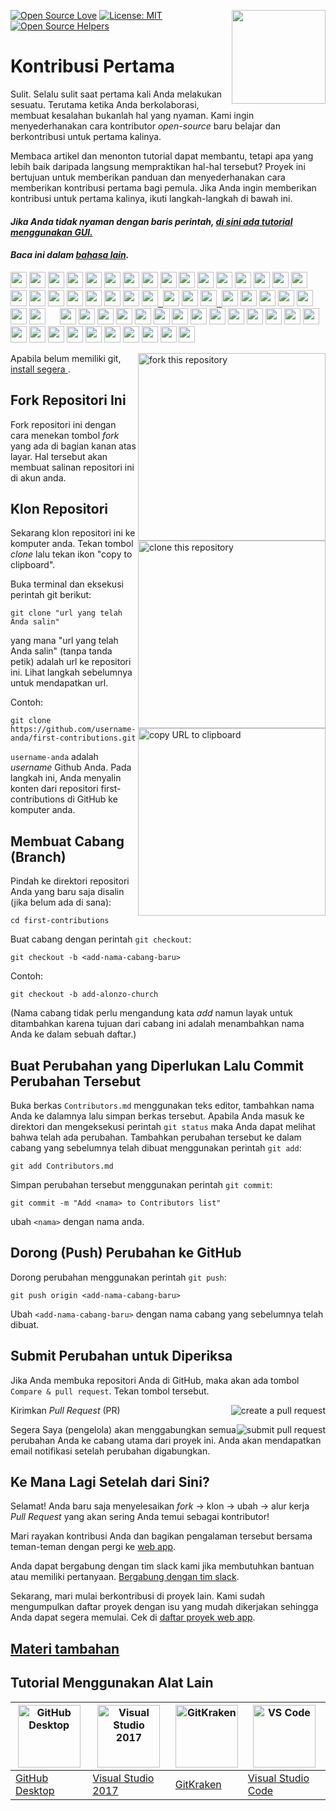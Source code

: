 [![Open Source Love](https://badges.frapsoft.com/os/v1/open-source.svg?v=103)](https://github.com/ellerbrock/open-source-badges/)
[<img align="right" width="150" src="../assets/join-slack-team.png">](https://join.slack.com/t/firstcontributors/shared_invite/enQtNjkxNzQwNzA2MTMwLTVhMWJjNjg2ODRlNWZhNjIzYjgwNDIyZWYwZjhjYTQ4OTBjMWM0MmFhZDUxNzBiYzczMGNiYzcxNjkzZDZlMDM)
[![License: MIT](https://img.shields.io/badge/License-MIT-green.svg)](https://opensource.org/licenses/MIT)
[![Open Source Helpers](https://www.codetriage.com/roshanjossey/first-contributions/badges/users.svg)](https://www.codetriage.com/roshanjossey/first-contributions)

# Kontribusi Pertama

Sulit. Selalu sulit saat pertama kali Anda melakukan sesuatu. Terutama ketika Anda berkolaborasi, membuat kesalahan bukanlah hal yang nyaman. Kami ingin menyederhanakan cara kontributor *open-source* baru belajar dan berkontribusi untuk pertama kalinya.

Membaca artikel dan menonton tutorial dapat membantu, tetapi apa yang lebih baik daripada langsung mempraktikan hal-hal tersebut? Proyek ini bertujuan untuk memberikan panduan dan menyederhanakan cara memberikan kontribusi pertama bagi pemula. Jika Anda ingin memberikan kontribusi untuk pertama kalinya, ikuti langkah-langkah di bawah ini.

#### _Jika Anda tidak nyaman dengan baris perintah, [di sini ada tutorial menggunakan GUI.](#tutorial-menggunakan-alat-lain)_

#### _Baca ini dalam [bahasa lain](translations/Translations.md)._

<kbd>[<img src="https://cdn.staticaly.com/gh/hjnilsson/country-flags/master/svg/al.svg" width="26">](translations/README.al.md)</kbd>
<kbd>[<img src="https://cdn.staticaly.com/gh/hjnilsson/country-flags/master/svg/bd.svg" width="26">](translations/README.bn.md)</kbd>
<kbd>[<img src="https://cdn.staticaly.com/gh/hjnilsson/country-flags/master/svg/bg.svg" width="26">](translations/README.bg.md)</kbd>
<kbd>[<img src="https://cdn.staticaly.com/gh/hjnilsson/country-flags/master/svg/br.svg" width="26">](translations/README.pt_br.md)</kbd>
<kbd>[<img src="../assets/catalan1.png" width="26">](translations/README.ca.md)</kbd>
<kbd>[<img src="https://cdn.staticaly.com/gh/hjnilsson/country-flags/master/svg/cn.svg" width="26">](translations/README.chs.md)</kbd>
<kbd>[<img src="https://cdn.staticaly.com/gh/hjnilsson/country-flags/master/svg/cz.svg" width="26">](translations/README.cs.md)</kbd>
<kbd>[<img src="https://cdn.staticaly.com/gh/hjnilsson/country-flags/master/svg/de.svg" width="26">](translations/README.de.md)</kbd>
<kbd>[<img src="https://cdn.staticaly.com/gh/hjnilsson/country-flags/master/svg/dk.svg" width="26">](translations/README.da.md)</kbd>
<kbd>[<img src="https://cdn.staticaly.com/gh/hjnilsson/country-flags/master/svg/eg.svg" width="26">](translations/README.eg.md)</kbd>
<kbd>[<img src="https://cdn.staticaly.com/gh/hjnilsson/country-flags/master/svg/es.svg" width="26">](translations/README.es.md)</kbd>
<kbd>[<img src="https://cdn.staticaly.com/gh/hjnilsson/country-flags/master/svg/fr.svg" width="26">](translations/README.fr.md)</kbd>
<kbd>[<img src="https://cdn.staticaly.com/gh/hjnilsson/country-flags/master/svg/gb-sct.svg" width="26">](translations/README.gl.md)</kbd>
<kbd>[<img src="https://cdn.staticaly.com/gh/hjnilsson/country-flags/master/svg/gr.svg" width="26">](translations/README.gr.md)</kbd>
<kbd>[<img src="https://cdn.staticaly.com/gh/hjnilsson/country-flags/master/svg/ge.svg" width="26">](translations/README.ge.md)</kbd>
<kbd>[<img src="https://cdn.staticaly.com/gh/hjnilsson/country-flags/master/svg/hu.svg" width="26">](translations/README.hu.md)</kbd>
<kbd>[<img src="https://cdn.staticaly.com/gh/hjnilsson/country-flags/master/svg/il.svg" width="26">](translations/README.hb.md)</kbd>
<kbd>[<img src="https://cdn.staticaly.com/gh/hjnilsson/country-flags/master/svg/in.svg" width="26">](translations/Translations.md)</kbd>
<kbd>[<img src="https://cdn.staticaly.com/gh/hjnilsson/country-flags/master/svg/ir.svg" width="26">](translations/README.fa.md)</kbd>
<kbd>[<img src="https://cdn.staticaly.com/gh/hjnilsson/country-flags/master/svg/ir.svg" width="26">](translations/README.fa.en.md)</kbd>
<kbd>[<img src="https://cdn.staticaly.com/gh/hjnilsson/country-flags/master/svg/it.svg" width="26">](translations/README.it.md)</kbd>
<kbd>[<img src="https://cdn.staticaly.com/gh/hjnilsson/country-flags/master/svg/jp.svg" width="26">](translations/README.ja.md)</kbd>
<kbd>[<img src="https://cdn.staticaly.com/gh/hjnilsson/country-flags/master/svg/ke.svg" width="26">](translations/README.kws.md)</kbd>
<kbd>[<img src="https://cdn.staticaly.com/gh/hjnilsson/country-flags/master/svg/kr.svg" width="26"> <img src="https://cdn.staticaly.com/gh/hjnilsson/country-flags/master/svg/kp.svg" width="26">](translations/README.ko.md)</kbd>
<kbd>[<img src="https://cdn.staticaly.com/gh/hjnilsson/country-flags/master/svg/lt.svg" width="26">](translations/README.lt.md)</kbd>
<kbd>[<img src="https://cdn.staticaly.com/gh/hjnilsson/country-flags/master/svg/md.svg" width="26"> <img src="https://cdn.staticaly.com/gh/hjnilsson/country-flags/master/svg/ro.svg" width="26">](translations/README.ro.md)</kbd>
<kbd>[<img src="https://cdn.staticaly.com/gh/hjnilsson/country-flags/master/svg/mm.svg" width="26">](translations/README.mm_unicode.md)</kbd>
<kbd>[<img src="https://cdn.staticaly.com/gh/hjnilsson/country-flags/master/svg/mk.svg" width="26">](translations/README.mk.md)</kbd>
<kbd>[<img src="https://cdn.staticaly.com/gh/hjnilsson/country-flags/master/svg/mx.svg" width="26">](translations/README.mx.md)</kbd>
<kbd>[<img src="https://cdn.staticaly.com/gh/hjnilsson/country-flags/master/svg/my.svg" width="26">](translations/README.my.md)</kbd>
<kbd>[<img src="https://cdn.staticaly.com/gh/hjnilsson/country-flags/master/svg/ml.svg" width="26">](translations/README.nl.md)</kbd>
<kbd>[<img src="https://cdn.staticaly.com/gh/hjnilsson/country-flags/master/svg/no.svg" width="26">](translations/README.no.md)</kbd>
<kbd>[<img src="https://cdn.staticaly.com/gh/hjnilsson/country-flags/master/svg/np.svg" width="15">](translations/README.np.md)</kbd>
<kbd>[<img src="https://cdn.staticaly.com/gh/hjnilsson/country-flags/master/svg/ph.svg" width="26">](translations/README.tl.md)</kbd>
<kbd>[<img src="assets/pirate.png" width="26">](translations/README.en-pirate.md)</kbd>
<kbd>[<img src="https://cdn.staticaly.com/gh/hjnilsson/country-flags/master/svg/pk.svg" width="26">](translations/README.ur.md)</kbd>
<kbd>[<img src="https://cdn.staticaly.com/gh/hjnilsson/country-flags/master/svg/pl.svg" width="26">](translations/README.pl.md)</kbd>
<kbd>[<img src="https://cdn.staticaly.com/gh/hjnilsson/country-flags/master/svg/pt.svg" width="26">](translations/README.pt-pt.md)</kbd>
<kbd>[<img src="https://cdn.staticaly.com/gh/hjnilsson/country-flags/master/svg/ru.svg" width="26">](translations/README.ru.md)</kbd>
<kbd>[<img src="https://cdn.staticaly.com/gh/hjnilsson/country-flags/master/svg/sa.svg" width="26">](translations/README.ar.md)</kbd>
<kbd>[<img src="https://cdn.staticaly.com/gh/hjnilsson/country-flags/master/svg/se.svg" width="26">](translations/README.se.md)</kbd>
<kbd>[<img src="https://cdn.staticaly.com/gh/hjnilsson/country-flags/master/svg/sk.svg" width="26">](translations/README.slk.md)</kbd>
<kbd>[<img src="https://cdn.staticaly.com/gh/hjnilsson/country-flags/master/svg/si.svg" width="26">](translations/README.sl.md)</kbd>
<kbd>[<img src="https://cdn.staticaly.com/gh/hjnilsson/country-flags/master/svg/th.svg" width="26">](translations/README.th.md)</kbd>
<kbd>[<img src="https://cdn.staticaly.com/gh/hjnilsson/country-flags/master/svg/tr.svg" width="26">](translations/README.tr.md)</kbd>
<kbd>[<img src="https://cdn.staticaly.com/gh/hjnilsson/country-flags/master/svg/tw.svg" width="26">](translations/README.cht.md)</kbd>
<kbd>[<img src="https://cdn.staticaly.com/gh/hjnilsson/country-flags/master/svg/ua.svg" width="26">](translations/README.ua.md)</kbd>
<kbd>[<img src="https://cdn.staticaly.com/gh/hjnilsson/country-flags/master/svg/vn.svg" width="26">](translations/README.vn.md)</kbd>
<kbd>[<img src="https://cdn.staticaly.com/gh/hjnilsson/country-flags/master/svg/za.svg" width="26">](translations/README.zul.md)</kbd>
<kbd>[<img src="https://cdn.staticaly.com/gh/hjnilsson/country-flags/master/svg/za.svg" width="26">](translations/README.afk.md)</kbd>
<kbd>[<img src="https://cdn.staticaly.com/gh/hjnilsson/country-flags/master/svg/ke.svg" width="26">](translations/README.kws.md)</kbd>
<kbd>[<img src="https://cdn.staticaly.com/gh/hjnilsson/country-flags/master/svg/ng.svg" width="26">](translations/README.igb.md)</kbd>
<kbd>[<img src="https://cdn.staticaly.com/gh/hjnilsson/country-flags/master/svg/lv.svg" width="26">](translations/README.lv.md)</kbd>
<kbd>[<img src="https://cdn.staticaly.com/gh/hjnilsson/country-flags/master/svg/fi.svg" width="26">](translations/README.fi.md)</kbd>
<kbd>[<img src="https://cdn.staticaly.com/gh/hjnilsson/country-flags/master/svg/by.svg" width="26">](translations/README.by.md)</kbd>
<kbd>[<img src="https://cdn.staticaly.com/gh/hjnilsson/country-flags/master/svg/rs.svg" width="26">](translations/README.sr.md)</kbd>
<kbd>[<img src="https://cdn.staticaly.com/gh/hjnilsson/country-flags/master/svg/kz.svg" width="26">](translations/README.kz.md)</kbd>


<img align="right" width="300" src="../assets/fork.png" alt="fork this repository" />

Apabila belum memiliki git, [ install segera ](https://help.github.com/articles/set-up-git/).

## Fork Repositori Ini

Fork repositori ini dengan cara menekan tombol *fork* yang ada di bagian kanan atas layar.
Hal tersebut akan membuat salinan repositori ini di akun anda.

## Klon Repositori

<img align="right" width="300" src="../assets/clone.png" alt="clone this repository" />

Sekarang klon repositori ini ke komputer anda. Tekan tombol *clone* lalu tekan ikon "copy to clipboard".

Buka terminal dan eksekusi perintah git berikut:

```
git clone "url yang telah Anda salin"
```

yang mana "url yang telah Anda salin" (tanpa tanda petik) adalah url ke repositori ini. Lihat langkah sebelumnya untuk mendapatkan url.

<img align="right" width="300" src="../assets/copy-to-clipboard.png" alt="copy URL to clipboard" />

Contoh:

```
git clone https://github.com/username-anda/first-contributions.git
```

`username-anda` adalah *username* Github Anda. Pada langkah ini, Anda menyalin konten dari repositori first-contributions di GitHub ke komputer anda.

## Membuat Cabang (Branch)

Pindah ke direktori repositori Anda yang baru saja disalin (jika belum ada di sana):

```
cd first-contributions
```

Buat cabang dengan perintah `git checkout`:

```
git checkout -b <add-nama-cabang-baru>
```

Contoh:

```
git checkout -b add-alonzo-church
```

(Nama cabang tidak perlu mengandung kata _add_ namun layak untuk ditambahkan karena tujuan dari cabang ini adalah menambahkan nama Anda ke dalam sebuah daftar.)

## Buat Perubahan yang Diperlukan Lalu Commit Perubahan Tersebut

Buka berkas `Contributors.md` menggunakan teks editor, tambahkan nama Anda ke dalamnya lalu simpan berkas tersebut. Apabila Anda masuk ke direktori dan mengeksekusi perintah `git status` maka Anda dapat melihat bahwa telah ada perubahan. Tambahkan perubahan tersebut ke dalam cabang yang sebelumnya telah dibuat menggunakan perintah `git add`:

```
git add Contributors.md
```

Simpan perubahan tersebut menggunakan perintah `git commit`:

```
git commit -m "Add <nama> to Contributors list"
```

ubah `<nama>` dengan nama anda.

## Dorong (Push) Perubahan ke GitHub

Dorong perubahan menggunakan perintah `git push`:

```
git push origin <add-nama-cabang-baru>
```

Ubah `<add-nama-cabang-baru>` dengan nama cabang yang sebelumnya telah dibuat.

## Submit Perubahan untuk Diperiksa

Jika Anda membuka repositori Anda di GitHub, maka akan ada tombol `Compare & pull request`. Tekan tombol tersebut.

<img style="float: right;" src="../assets/compare-and-pull.png" alt="create a pull request" />

Kirimkan *Pull Request* (PR)

<img style="float: right;" src="../assets/submit-pull-request.png" alt="submit pull request" />

Segera Saya (pengelola) akan menggabungkan semua perubahan Anda ke cabang utama dari proyek ini. Anda akan mendapatkan email notifikasi setelah perubahan digabungkan.

## Ke Mana Lagi Setelah dari Sini?

Selamat! Anda baru saja menyelesaikan *fork* -> klon -> ubah -> alur kerja *Pull Request* yang akan sering Anda temui sebagai kontributor!

Mari rayakan kontribusi Anda dan bagikan pengalaman tersebut bersama teman-teman dengan pergi ke [web app](https://roshanjossey.github.io/first-contributions/#social-share).

Anda dapat bergabung dengan tim slack kami jika membutuhkan bantuan atau memiliki pertanyaan. [Bergabung dengan tim slack](https://join.slack.com/t/firstcontributors/shared_invite/enQtMzE1MTYwNzI3ODQ0LTZiMDA2OGI2NTYyNjM1MTFiNTc4YTRhZTg4OWZjMzA0ZWZmY2UxYzVkMzI1ZmVmOWI4ODdkZWQwNTM2NDVmNjY).

Sekarang, mari mulai berkontribusi di proyek lain. Kami sudah mengumpulkan daftar proyek dengan isu yang mudah dikerjakan sehingga Anda dapat segera memulai. Cek di [daftar proyek web app](https://roshanjossey.github.io/first-contributions/#project-list).

## [ Materi tambahan ](../additional-material/git_workflow_scenarios/additional-material.md)

## Tutorial Menggunakan Alat Lain


| <a href="../gui-tool-tutorials/github-desktop-tutorial.md"><img alt="GitHub Desktop" src="https://desktop.github.com/images/desktop-icon.svg" width="100"></a> | <a href="../gui-tool-tutorials/github-windows-vs2017-tutorial.md"><img alt="Visual Studio 2017" src="https://upload.wikimedia.org/wikipedia/commons/c/cd/Visual_Studio_2017_Logo.svg" width="100"></a> | <a href="../gui-tool-tutorials/gitkraken-tutorial.md"><img alt="GitKraken" src="/assets/gk-icon.png" width="100"></a> | <a href="../gui-tool-tutorials/github-windows-vs-code-tutorial.md"><img alt="VS Code" src="https://upload.wikimedia.org/wikipedia/commons/2/2d/Visual_Studio_Code_1.18_icon.svg" width=100></a> |
| ---------------------------------------------------------------------------------------------------------------------------------------- | -------------------------------------------------------------------------------------------------------------------------------------------------------------------------------- | ----------------------------------------------------------------------------------------------- | ------------------------------------------------------------------------------------------------------------------------------------------------------------------------- |
| [GitHub Desktop](../gui-tool-tutorials/github-desktop-tutorial.md)                                                                                             | [Visual Studio 2017](../gui-tool-tutorials/github-windows-vs2017-tutorial.md)                                                                                                                          | [GitKraken](../gui-tool-tutorials/gitkraken-tutorial.md)                                                              | [Visual Studio Code](../gui-tool-tutorials/github-windows-vs-code-tutorial.md)                                                                                                                  |
